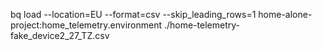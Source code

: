 bq load --location=EU --format=csv --skip_leading_rows=1 home-alone-project:home_telemetry.environment ./home-telemetry-fake_device2_27_TZ.csv